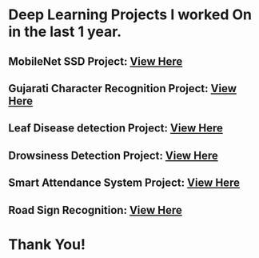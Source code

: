 # Deep Learning Projects I worked On in the last 1 year.

## MobileNet SSD Project: [View Here](https://github.com/heerthiraja/Deep-Learning-Projects/tree/main/MobileNet%20SSD%20%2B%20OpenCV%20Project)

## Gujarati Character Recognition Project: [View Here](https://github.com/heerthiraja/Deep-Learning-Projects/tree/main/Character-Gujarati--Recognition-DL-Project)

## Leaf Disease detection Project: [View Here](https://github.com/heerthiraja/Deep-Learning-Projects/tree/main/Leaf-Disease-prediction-DL-Project)

## Drowsiness Detection Project: [View Here](https://github.com/heerthiraja/Deep-Learning-Projects/tree/main/Drowsiness-detectiion-Using-DL)

## Smart Attendance System Project:  [View Here](https://github.com/heerthiraja/Deep-Learning-Projects/tree/main/Smart-Attendance-system-using-DL)

## Road Sign Recognition: [View Here](https://github.com/heerthiraja/Deep-Learning-Projects/tree/main/Road-sign-detection-using-DL)



# Thank You!

